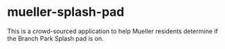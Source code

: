 # mueller-splash-pad

This is a crowd-sourced application to help Mueller residents determine if the Branch Park Splash pad is on.